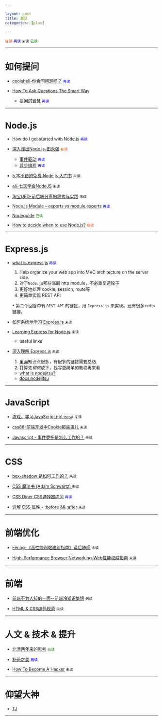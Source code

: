 ```yaml
---

layout: post
title: 置顶
categories: [plan]

---
```


<code style="color:#f40">在读</code>
<code style="color:blue">再读</code>
`未读`
<code style="color:green">已读</code>

---

# 如何提问

* [coolshell-你会问问题吗？](http://coolshell.cn/articles/3713.html) <i class="icon-thumbs-up"></i> <code style="color:blue">再读</code>

* [How To Ask Questions The Smart Way](http://www.catb.org/~esr/faqs/smart-questions.html)
  * [提问的智慧](http://www.beiww.com/doc/oss/smart-questions.html)  <i class="icon-thumbs-up"></i> <code style="color:blue">再读</code>

---

# Node.js

* [How do I get started with Node.js](http://stackoverflow.com/questions/2353818/how-do-i-get-started-with-node-js/5511507#5511507) <code style="color:blue">再读</code>

* [深入浅出Node.js-田永强](http://www.infoq.com/cn/master-nodejs) <code style="color:#f40">在读</code>
  * [事件驱动](http://www.nodebeginner.org/index-zh-cn.html#event-driven-callbacks) <code style="color:blue">再读</code>
  * [异步编程](http://www.infoq.com/cn/news/2011/09/nodejs-async-code) <code style="color:blue">再读</code>

* [5 本不错的免费 Node.js 入门书](http://weibo.com/1894238970/AFPAtlfex) `未读`

* [ali-七天学会NodeJS](http://nqdeng.github.io/7-days-nodejs/) `未读`

* [淘宝UED-前后端分离的思考与实践](http://ued.taobao.org/blog/2014/04/full-stack-development-with-nodejs/) `未读`

* [Node.js Module – exports vs module.exports](http://stackoverflow.com/questions/7137397/module-exports-vs-exports-in-nodejs) <i class="icon-thumbs-up"></i>  <code style="color:blue">再读</code>

* [Nodeguide](http://nodeguide.com/) <code style="color:green">已读</code>

* [How to decide when to use Node.js?](http://stackoverflow.com/questions/5062614/how-to-decide-when-to-use-node-js) <code style="color:#f40">在读</code>

---

# Express.js

* [what is express.js](http://stackoverflow.com/questions/12616153/what-is-express-js) <code style="color:blue">再读</code>

  1. Help organize your web app into MVC architecture on the server side.
  2. 对于`Node.js`那些底层 http module，不必重复造轮子
  3. 更好地处理 cookie, session, route等
  4. 更简单实现 REST API

  **`*`** 第二个回答中有 `REST API` 的链接，用 `Express.js` 来实现。还有很多`redis`链接。

* [如何系统地学习 Express.js](http://www.zhihu.com/question/19800119) `未读`

* [Learning Express for Node.js](http://stackoverflow.com/questions/8144214/learning-express-for-node-js) `未读`
  * useful links

* [深入理解 Express.js](http://blog.jobbole.com/41325/) `未读`

  1. 里面知识点很多，有很多的链接需要总结
  2. 打算先*稍微*放下，找写更简单的教程再来看

  * [what is nodejitsu?](https://www.nodejitsu.com/documentation/)
  * [docs.nodejitsu](http://docs.nodejitsu.com/)

---

# JavaScript

* [游戏，学习JavaScript,not easy](http://alexnisnevich.github.io/untrusted/) `未读`

* [css88-前端开发中Cookie那些事儿](http://www.css88.com/archives/4637) `未读`

* [Javascript - 事件委托是怎么工作的？](http://blog.segmentfault.com/stephenlee/1190000000473293) `未读`

---

# CSS

* [box-shadow 是如何工作的？](http://weibo.com/3244329632/AeA9OuDD0) `未读`

* [CSS 魔法书 (Adam Schwartz) ](http://adamschwartz.co/magic-of-css/) `未读`

* [CSS Diner CSS选择器练习](http://flukeout.github.io/) <i class="icon-thumbs-up"></i> <code style="color:blue">再读</code>

* [详解 CSS 属性 - :before && :after](http://blog.segmentfault.com/stephenlee/1190000000474414) `未读`

---

# 前端优化

* [Fenng-《高性能网站建设指南》读后随感](http://dbanotes.net/web/high_performance_web_site.html) `未读`

* [High-Performance Browser Networking-Web性能权威指南](http://chimera.labs.oreilly.com/books/1230000000545/index.html) `未读`

---

# 前端

* [前端不为人知的一面--前端冷知识集锦](http://www.cnblogs.com/Wayou/p/things_you_dont_know_about_frontend.html) `未读`

* [HTML & CSS编码规范](http://codeguide.bootcss.com/) `未读`

---

# 人文 & 技术 & 提升

* [北漂两年来的思考](http://mp.weixin.qq.com/s?__biz=MjM5NzQ3ODAwMQ==&mid=200314196&idx=1&sn=f6b5dd985d8bd7e6864b764ced258e56#rd) <code style="color:green">已读</code>

* [补码之美](https://github.com/lifesinger/lifesinger.github.com/issues/187) <i class="icon-thumbs-up"></i> <code style="color:blue">再读</code>

* [How To Become A Hacker](http://www.catb.org/~esr/faqs/hacker-howto.html) `未读`

---

# 仰望大神

* [TJ](http://weibo.com/1647185710/AxVIS2qsI)

---